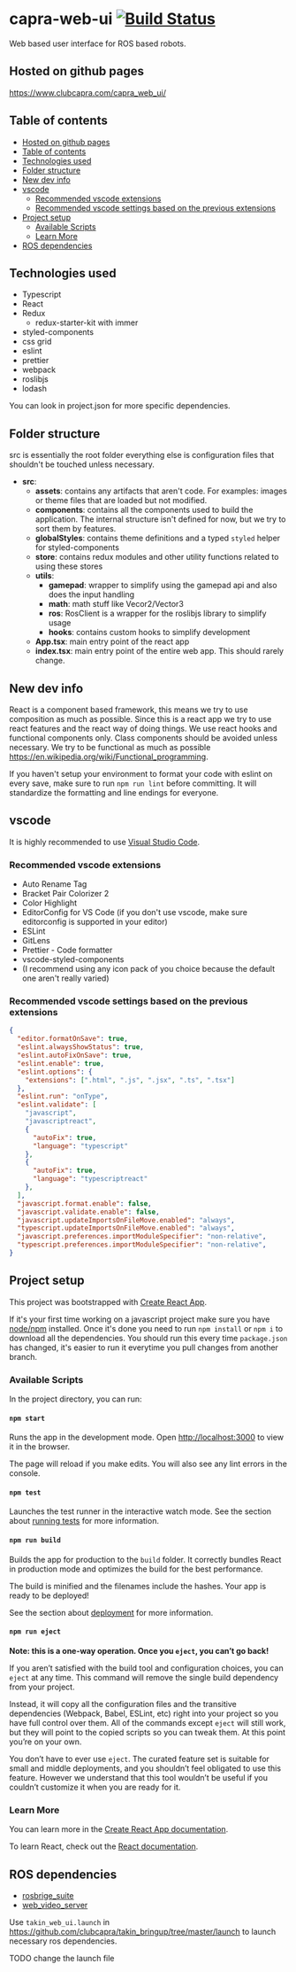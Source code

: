 # capra-web-ui [![Build Status](https://travis-ci.com/clubcapra/capra_web_ui.svg?branch=master)](https://travis-ci.com/clubcapra/capra_web_ui)

Web based user interface for ROS based robots.

## Hosted on github pages

<https://www.clubcapra.com/capra_web_ui/>

## Table of contents

- [Hosted on github pages](#hosted-on-github-pages)
- [Table of contents](#table-of-contents)
- [Technologies used](#technologies-used)
- [Folder structure](#folder-structure)
- [New dev info](#new-dev-info)
- [vscode](#vscode)
  - [Recommended vscode extensions](#recommended-vscode-extensions)
  - [Recommended vscode settings based on the previous extensions](#recommended-vscode-settings-based-on-the-previous-extensions)
- [Project setup](#project-setup)
  - [Available Scripts](#available-scripts)
  - [Learn More](#learn-more)
- [ROS dependencies](#ros-dependencies)

## Technologies used

- Typescript
- React
- Redux
  - redux-starter-kit with immer
- styled-components
- css grid
- eslint
- prettier
- webpack
- roslibjs
- lodash

You can look in project.json for more specific dependencies.

## Folder structure

src is essentially the root folder everything else is configuration files that shouldn't be touched unless necessary.

- **src**:
  - **assets**: contains any artifacts that aren't code. For examples: images or theme files that are loaded but not modified.
  - **components**: contains all the components used to build the application. The internal structure isn't defined for now, but we try to sort them by features.
  - **globalStyles**: contains theme definitions and a typed `styled` helper for styled-components
  - **store**: contains redux modules and other utility functions related to using these stores
  - **utils**:
    - **gamepad**: wrapper to simplify using the gamepad api and also does the input handling
    - **math**: math stuff like Vecor2/Vector3
    - **ros**: RosClient is a wrapper for the roslibjs library to simplify usage
    - **hooks**:  contains custom hooks to simplify development
  - **App.tsx**: main entry point of the react app
  - **index.tsx**: main entry point of the entire web app. This should rarely change.

## New dev info

React is a component based framework, this means we try to use composition as much as possible. Since this is a react app we try to use react features and the react way of doing things. We use react hooks and functional components only. Class components should be avoided unless necessary. We try to be functional as much as possible <https://en.wikipedia.org/wiki/Functional_programming>.

If you haven't setup your environment to format your code with eslint on every save, make sure to run `npm run lint` before committing. It will standardize the formatting and line endings for everyone.

## vscode

It is highly recommended to use [Visual Studio Code](https://code.visualstudio.com/).

### Recommended vscode extensions

- Auto Rename Tag
- Bracket Pair Colorizer 2
- Color Highlight
- EditorConfig for VS Code (if you don't use vscode, make sure editorconfig is supported in your editor)
- ESLint
- GitLens
- Prettier - Code formatter
- vscode-styled-components
- (I recommend using any icon pack of you choice because the default one aren't really varied)

### Recommended vscode settings based on the previous extensions

```json
{
  "editor.formatOnSave": true,
  "eslint.alwaysShowStatus": true,
  "eslint.autoFixOnSave": true,
  "eslint.enable": true,
  "eslint.options": {
    "extensions": [".html", ".js", ".jsx", ".ts", ".tsx"]
  },
  "eslint.run": "onType",
  "eslint.validate": [
    "javascript",
    "javascriptreact",
    {
      "autoFix": true,
      "language": "typescript"
    },
    {
      "autoFix": true,
      "language": "typescriptreact"
    },
  ],
  "javascript.format.enable": false,
  "javascript.validate.enable": false,
  "javascript.updateImportsOnFileMove.enabled": "always",
  "typescript.updateImportsOnFileMove.enabled": "always",
  "javascript.preferences.importModuleSpecifier": "non-relative",
  "typescript.preferences.importModuleSpecifier": "non-relative",
}
```

## Project setup

This project was bootstrapped with [Create React App](https://github.com/facebook/create-react-app).

If it's your first time working on a javascript project make sure you have [node/npm](https://nodejs.org/en/) installed. Once it's done you need to run `npm install` or `npm i` to download all the dependencies. You should run this every time `package.json` has changed, it's easier to run it everytime you pull changes from another branch.

### Available Scripts

In the project directory, you can run:

#### `npm start`

Runs the app in the development mode.
Open [http://localhost:3000](http://localhost:3000) to view it in the browser.

The page will reload if you make edits.
You will also see any lint errors in the console.

#### `npm test`

Launches the test runner in the interactive watch mode.
See the section about [running tests](https://facebook.github.io/create-react-app/docs/running-tests) for more information.

#### `npm run build`

Builds the app for production to the `build` folder.
It correctly bundles React in production mode and optimizes the build for the best performance.

The build is minified and the filenames include the hashes.
Your app is ready to be deployed!

See the section about [deployment](https://facebook.github.io/create-react-app/docs/deployment) for more information.

#### `npm run eject`

**Note: this is a one-way operation. Once you `eject`, you can’t go back!**

If you aren’t satisfied with the build tool and configuration choices, you can `eject` at any time. This command will remove the single build dependency from your project.

Instead, it will copy all the configuration files and the transitive dependencies (Webpack, Babel, ESLint, etc) right into your project so you have full control over them. All of the commands except `eject` will still work, but they will point to the copied scripts so you can tweak them. At this point you’re on your own.

You don’t have to ever use `eject`. The curated feature set is suitable for small and middle deployments, and you shouldn’t feel obligated to use this feature. However we understand that this tool wouldn’t be useful if you couldn’t customize it when you are ready for it.

### Learn More

You can learn more in the [Create React App documentation](https://facebook.github.io/create-react-app/docs/getting-started).

To learn React, check out the [React documentation](https://reactjs.org/).

## ROS dependencies

- [rosbrige_suite](http://wiki.ros.org/rosbridge_suite)
- [web_video_server](http://wiki.ros.org/web_video_server)

Use `takin_web_ui.launch` in <https://github.com/clubcapra/takin_bringup/tree/master/launch> to launch necessary ros dependencies.

TODO change the launch file

